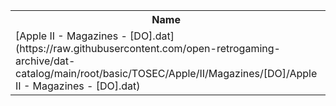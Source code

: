 <table>
<tr><th>Name</th><th>Size</th></tr>
<tr><td>[Apple II - Magazines - [DO].dat](https://raw.githubusercontent.com/open-retrogaming-archive/dat-catalog/main/root/basic/TOSEC/Apple/II/Magazines/[DO]/Apple II - Magazines - [DO].dat)</td><td>34946</td></tr>
</table>
